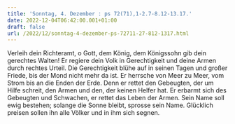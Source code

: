 ```yaml
---
title: 'Sonntag, 4. Dezember : ps 72(71),1-2.7-8.12-13.17.'
date: 2022-12-04T06:42:00.001+01:00
draft: false
url: /2022/12/sonntag-4-dezember-ps-72711-27-812-1317.html
---
```


Verleih dein Richteramt, o Gott, dem König, dem Königssohn gib dein gerechtes Walten! Er regiere dein Volk in Gerechtigkeit und deine Armen durch rechtes Urteil. Die Gerechtigkeit blühe auf in seinen Tagen und großer Friede, bis der Mond nicht mehr da ist. Er herrsche von Meer zu Meer, vom Strom bis an die Enden der Erde. Denn er rettet den Gebeugten, der um Hilfe schreit, den Armen und den, der keinen Helfer hat. Er erbarmt sich des Gebeugten und Schwachen, er rettet das Leben der Armen. Sein Name soll ewig bestehen; solange die Sonne bleibt, sprosse sein Name. Glücklich preisen sollen ihn alle Völker und in ihm sich segnen.
